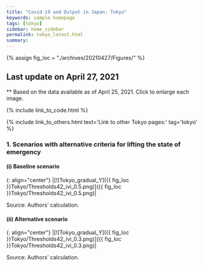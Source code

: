 ```yaml
---
title: "Covid-19 and Output in Japan: Tokyo"
keywords: sample homepage
tags: [tokyo]
sidebar: home_sidebar
permalink: tokyo_latest.html
summary:
---
```


{% assign fig_loc = "./archives/20210427/Figures/" %}

## Last update on April 27, 2021
** Based on the data available as of April 25, 2021. Click to enlarge each image.

{% include link_to_code.html %}

{% include link_to_others.html text='Link to other Tokyo pages:' tag='tokyo' %}



<!-- #### (i) Baseline scenario

{: align="center"}
|[![Tokyo_gradual_Y]({{ fig_loc }}Tokyo/GradualRecovery1.png)]({{ fig_loc }}Tokyo/GradualRecovery1.png)|

Source: Authors’ calculation.

#### (ii) Alternative scenario

{: align="center"}
|[![Tokyo_gradual_Y]({{ fig_loc }}Tokyo/GradualRecovery3.png)]({{ fig_loc }}Tokyo/GradualRecovery3.png)|

Source: Authors’ calculation. -->

<!-- #### (iii) Variant scenario (A)

{: align="center"}
|[![Tokyo_gradual_Y]({{ fig_loc }}Tokyo/GradualRecovery41.png)]({{ fig_loc }}Tokyo/GradualRecovery41.png)|

Source: Authors’ calculation. -->
<!--
#### (i) Variant scenario -->
### 1. Scenarios with alternative criteria for lifting the state of emergency

#### (i) Baseline scenario

{: align="center"}
|[![Tokyo_gradual_Y]({{ fig_loc }}Tokyo/Thresholds42_ivi_0.5.png)]({{ fig_loc }}Tokyo/Thresholds42_ivi_0.5.png)|

Source: Authors’ calculation.

#### (ii) Alternative scenario

{: align="center"}
|[![Tokyo_gradual_Y]({{ fig_loc }}Tokyo/Thresholds42_ivi_0.3.png)]({{ fig_loc }}Tokyo/Thresholds42_ivi_0.3.png)|

Source: Authors’ calculation.
